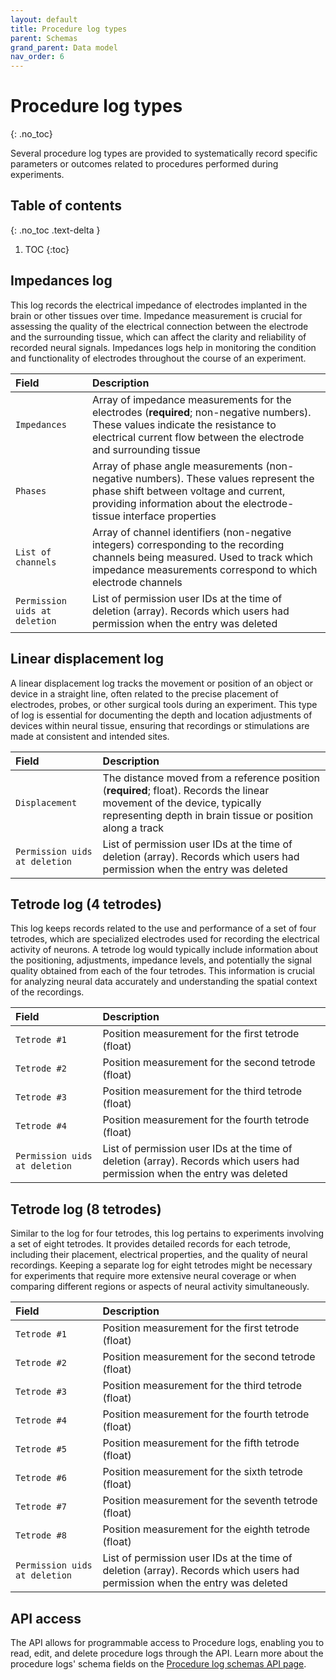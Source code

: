 ```yaml
---
layout: default
title: Procedure log types
parent: Schemas
grand_parent: Data model
nav_order: 6
---
```


# Procedure log types
{: .no_toc}

Several procedure log types are provided to systematically record specific parameters or outcomes related to procedures performed during experiments.

## Table of contents
{: .no_toc .text-delta }

1. TOC
{:toc}

## Impedances log

This log records the electrical impedance of electrodes implanted in the brain or other tissues over time. Impedance measurement is crucial for assessing the quality of the electrical connection between the electrode and the surrounding tissue, which can affect the clarity and reliability of recorded neural signals. Impedances logs help in monitoring the condition and functionality of electrodes throughout the course of an experiment.

| Field | Description |
|:------|:------------|
| `Impedances` | Array of impedance measurements for the electrodes (**required**; non-negative numbers). These values indicate the resistance to electrical current flow between the electrode and surrounding tissue |
| `Phases` | Array of phase angle measurements (non-negative numbers). These values represent the phase shift between voltage and current, providing information about the electrode-tissue interface properties |
| `List of channels` | Array of channel identifiers (non-negative integers) corresponding to the recording channels being measured. Used to track which impedance measurements correspond to which electrode channels |
| `Permission uids at deletion` | List of permission user IDs at the time of deletion (array). Records which users had permission when the entry was deleted |

## Linear displacement log

A linear displacement log tracks the movement or position of an object or device in a straight line, often related to the precise placement of electrodes, probes, or other surgical tools during an experiment. This type of log is essential for documenting the depth and location adjustments of devices within neural tissue, ensuring that recordings or stimulations are made at consistent and intended sites.

| Field | Description |
|:------|:------------|
| `Displacement` | The distance moved from a reference position (**required**; float). Records the linear movement of the device, typically representing depth in brain tissue or position along a track |
| `Permission uids at deletion` | List of permission user IDs at the time of deletion (array). Records which users had permission when the entry was deleted |

## Tetrode log (4 tetrodes)

This log keeps records related to the use and performance of a set of four tetrodes, which are specialized electrodes used for recording the electrical activity of neurons. A tetrode log would typically include information about the positioning, adjustments, impedance levels, and potentially the signal quality obtained from each of the four tetrodes. This information is crucial for analyzing neural data accurately and understanding the spatial context of the recordings.

| Field | Description |
|:------|:------------|
| `Tetrode #1` | Position measurement for the first tetrode (float) |
| `Tetrode #2` | Position measurement for the second tetrode (float) |
| `Tetrode #3` | Position measurement for the third tetrode (float) |
| `Tetrode #4` | Position measurement for the fourth tetrode (float) |
| `Permission uids at deletion` | List of permission user IDs at the time of deletion (array). Records which users had permission when the entry was deleted |

## Tetrode log (8 tetrodes)

Similar to the log for four tetrodes, this log pertains to experiments involving a set of eight tetrodes. It provides detailed records for each tetrode, including their placement, electrical properties, and the quality of neural recordings. Keeping a separate log for eight tetrodes might be necessary for experiments that require more extensive neural coverage or when comparing different regions or aspects of neural activity simultaneously.

| Field | Description |
|:------|:------------|
| `Tetrode #1` | Position measurement for the first tetrode (float) |
| `Tetrode #2` | Position measurement for the second tetrode (float) |
| `Tetrode #3` | Position measurement for the third tetrode (float) |
| `Tetrode #4` | Position measurement for the fourth tetrode (float) |
| `Tetrode #5` | Position measurement for the fifth tetrode (float) |
| `Tetrode #6` | Position measurement for the sixth tetrode (float) |
| `Tetrode #7` | Position measurement for the seventh tetrode (float) |
| `Tetrode #8` | Position measurement for the eighth tetrode (float) |
| `Permission uids at deletion` | List of permission user IDs at the time of deletion (array). Records which users had permission when the entry was deleted |

## API access

The API allows for programmable access to Procedure logs, enabling you to read, edit, and delete procedure logs through the API. Learn more about the procedure logs' schema fields on the [Procedure log schemas API page]({{"api/schemas/procedurelog/"|absolute_url}}).